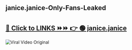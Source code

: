 
 ## janice.janice-Only-Fans-Leaked

# <h2><a href="https://clipsfans.com/janice.janice&ref=git">🔗 Click to LINKS ⏩⏩ 👉 🟢 janice.janice </a></h2>

<a href="https://clipsfans.com/janice.janice&ref=git" rel="nofollow" data-target="animated-image.originalLink"><img src="https://i.ibb.co.com/xMMVF88/686577567.gif" alt="Viral Video Original" style="max-width: 100%; display: inline-block;" data-target="animated-image.originalImage"></a>
